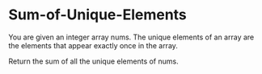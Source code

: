 # Sum-of-Unique-Elements

You are given an integer array nums. The unique elements of an array are the elements that appear exactly once in the array.

Return the sum of all the unique elements of nums.

